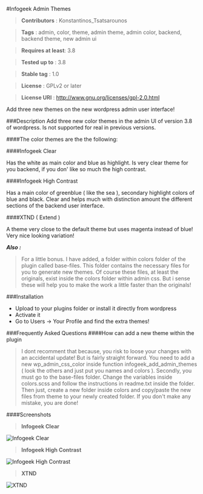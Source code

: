 ﻿#Infogeek Admin Themes
> __Contributors__ : Konstantinos_Tsatsarounos

>__Tags__ : admin, color, theme, admin theme, admin color, backend, backend theme, new admin ui

>__Requires at least__: 3.8

>__Tested up to__ : 3.8

>__Stable tag__ : 1.0

>__License__ : GPLv2 or later

>__License URI__ : http://www.gnu.org/licenses/gpl-2.0.html

Add three new themes on the new wordpress admin user interface!

###Description
Add three new color themes in the admin UI of version 3.8 of wordpress.  Is not supported for real in previous versions.

####The color themes are the the following:

####Infogeek Clear 

Has the white as main color and blue as highlight. Is very clear theme for you backend, if you don\' like so much the high contrast.

####Infogeek High Contrast

Has a main color of greenblue ( like the sea ), secondary highlight colors of blue and black. Clear and helps much with distinction amount the different sections of the backend user interface.

####XTND ( Extend )

A theme very close to the default theme but uses magenta instead of blue! Very nice looking variation!


*__Also :__*

>For a little bonus. I have added, a folder within colors folder of the plugin called base-files. This folder contains the necessary files for you to generate new themes. Of course these files, at least the originals,  exist inside the colors folder within admin css. But i sense these will help you to make the work a little faster than the originals!

###Installation
+ Upload to your plugins folder or install it  directly from wordpress
+ Activate it
+ Go to Users -> Your Profile and find the extra themes!


###Frequently Asked Questions
####How can add a new theme within the plugin
>I dont recomment that because, you risk to loose your changes with an accidental update! But is fairly straight forward. You need to add a new wp_admin_css_color inside function infogeek_add_admin_themes ( look the others and just put you names and colors ).
Secondly, you must go to the base-files folder. Change the variables  inside colors.scss and follow the instructions in readme.txt inside the folder.
Then just, create a new folder inside colors and copy/paste the new files from theme to your newly created folder. If you don\'t make any mistake, you are done!


####Screenshots
>__Infogeek Clear__

![Infogeek Clear](http://i111.photobucket.com/albums/n131/silversoldier_real/screenshot-1_zps1a14ba61.jpg)

>__Infogeek High Contrast__

![Infogeek High Contrast](http://i111.photobucket.com/albums/n131/silversoldier_real/screenshot-2_zpsc303e8bb.jpg)

>__XTND__

![XTND](http://i111.photobucket.com/albums/n131/silversoldier_real/screenshot-3_zpsced2c6bb.jpg)
